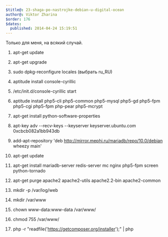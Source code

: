 ```yaml
---
$title@: 23-shaga-po-nastrojke-debian-u-digital-ocean
author@: Viktor Zharina
$order: 176
$dates:
  published: 2014-04-24 15:19:51
---
```

Только для меня, на всякий случай.



1. apt-get update

2. apt-get upgrade

3. sudo dpkg-reconfigure locales (выбрать ru_RU)

4. aptitude install console-cyrillic

5. /etc/init.d/console-cyrillic start

6. aptitude install php5-cli php5-common php5-mysql php5-gd php5-fpm php5-cgi php5-fpm php-pear php5-mcrypt

7. apt-get install python-software-properties

8. apt-key adv --recv-keys --keyserver keyserver.ubuntu.com 0xcbcb082a1bb943db

9. add-apt-repository 'deb http://mirror.mephi.ru/mariadb/repo/10.0/debian wheezy main'

10. apt-get update

11. apt-get install mariadb-server redis-server mc nginx php5-fpm screen python-tornado

14. apt-get purge apache2 apache2-utils apache2.2-bin apache2-common

18. mkdir -p /var/log/web

18. mkdir /var/www

19. chown www-data:www-data /var/www/

20. chmod 755 /var/www/

21. php -r "readfile('https://getcomposer.org/installer');" | php